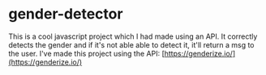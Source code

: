 # gender-detector
This is a cool javascript project which I had made using an API. It correctly detects the gender and if it's not able able to detect it, it'll return a msg to the user. I've made this project using the API: [https://genderize.io/](https://genderize.io/)
